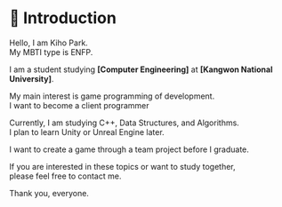 # 🩻 Introduction
Hello, I am Kiho Park.<br>
My MBTI type is ENFP.<br>


I am a student studying **[Computer Engineering]** at **[Kangwon National University]**.<br>


My main interest is game programming of development.<br>
I want to become a client programmer<br>


Currently, I am studying C++, Data Structures, and Algorithms.<br>
I plan to learn Unity or Unreal Engine later.<br>


I want to create a game through a team project before I graduate.<br>

If you are interested in these topics or want to study together,<br>
please feel free to contact me.<br>

Thank you, everyone.







